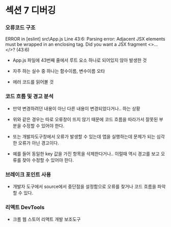 # 섹션 7 디버깅

### 오류코드 구조
ERROR in [eslint]
src\App.js
  Line 43:6:  Parsing error: Adjacent JSX elements must be wrapped in an 
enclosing tag. Did you want a JSX fragment <>...</>? (43:6)

- App.js 파일에 43번째 줄에서 루트 요소 하나로 되어있지 않아 발생한 것

- 자주 하는 실수 중 하나는 함수이름, 변수이름 오타
- 에러 코드를 읽어볼 것

### 코드 흐름 및 경고 분석
- 만약 변경하려던 내용이 아닌 다른 내용이 변경되었다거나.. 하는 상황
- 위와 같은 경우는 따로 오류창이 뜨지 않기 때문에 코드 흐름을 따라가서 잘못된 부분을 수정할 수 있어야 한다.

- 또는 개발자도구창에서 오류가 발생할 수 있는데 앱을 실행하는데 문제가 되는 심각한 오류가 아닌 경고이다.
- 예를 들어 동일한 key 값을 가진 항목을 삭제한다거나.. 이럴때 역시 경고를 보고 오류를 찾아 수정할 수 있어야 한다.

### 브레이크 포인트 사용
- 개발자 도구에서 source에서 중단점을 설정함으로 오류를 찾거나 코드 흐름을 파악할 수 있다. 


### 리액트 DevTools
- 크롬 웹 스토어 리액트 개발 보조도구
